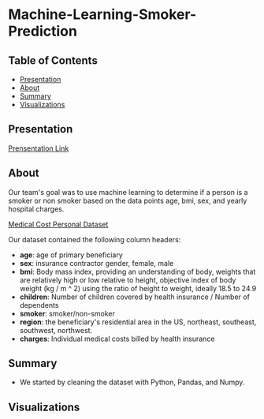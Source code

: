 # Machine-Learning-Smoker-Prediction

## Table of Contents

- [Presentation](#presentation)
- [About](#about)
- [Summary](#summary)
- [Visualizations](#visualizations)

## Presentation
[Prensentation Link]()

## About

Our team's goal was to use machine learning to determine if a person is a smoker or non smoker based on the data points age, bmi, sex, and yearly hospital charges. 

[Medical Cost Personal Dataset](https://www.kaggle.com/datasets/mirichoi0218/insurance)

Our dataset contained the following column headers:
- **age**: age of primary beneficiary
- **sex**: insurance contractor gender, female, male
- **bmi**: Body mass index, providing an understanding of body, weights that are relatively high or low relative to height, objective index of body weight (kg / m ^ 2) using the ratio of height to weight, ideally 18.5 to 24.9
- **children**: Number of children covered by health insurance / Number of dependents
- **smoker**: smoker/non-smoker
- **region**: the beneficiary's residential area in the US, northeast, southeast, southwest, northwest.
- **charges**: Individual medical costs billed by health insurance

## Summary
- We started by cleaning the dataset with Python, Pandas, and Numpy.

## Visualizations

